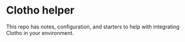 # Clotho helper

This repo has notes, configuration, and starters to help with integrating Clotho in your environment.

